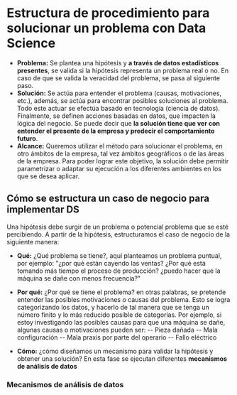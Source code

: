 # Estructura de procedimiento para solucionar un problema con Data Science

 - **Problema:** Se plantea una hipótesis y **a través de datos estadísticos presentes**, se valida si la hipótesis representa un problema real o no. En caso de que se valida la veracidad del problema, se pasa al siguiente paso.
 - **Solución:** Se actúa para entender el problema (causas, motivaciones, etc.), además, se actúa para encontrar posibles soluciones al problema. Todo este actuar se efectúa basado en tecnología (ciencia de datos). Finalmente, se definen acciones basadas en datos, que impacten la lógica del negocio. Se puede decir que **la solución tiene que ver con entender el presente de la empresa y predecir el comportamiento futuro**.
 - **Alcance:** Queremos utilizar el método para solucionar el problema, en otro ámbitos de la empresa, tal vez ámbitos geográficos o de las áreas de la empresa. Para poder lograr este objetivo, la solución debe permitir parametrizar o adaptar su ejecución a los diferentes ambientes en los que se desea aplicar.
## Cómo se estructura un caso de negocio para implementar DS

Una hipótesis debe surgir de un problema o potencial problema que se esté percibiendo. A partir de la hipótesis, estructuramos el caso de negocio de la siguiente manera:

 - **Qué:** ¿Qué problema se tiene?, aquí planteamos un problema puntual, por ejemplo: "¿por qué están cayendo las ventas? ¿Por qué está tomando más tiempo el proceso de producción? ¿puedo hacer que la máquina se dañe con menos frecuencia?"
 
 - **Por qué:** ¿Por qué se tiene el problema? en otras palabras, se pretende entender las posibles motivaciones o causas del problema. Esto se logra categorizando los datos, y hacerlo de tal manera que se tenga un número finito y lo más reducido posible de categorías. Por ejemplo, si estoy investigando las posibles causas para que una máquina se dañe, algunas causas o motivaciones pueden ser:
 -- Pieza dañada
 -- Mala configuración
 -- Mala praxis por parte del operario
 -- Fallo eléctrico
 
 - **Cómo:** ¿cómo diseñamos un mecanismo para validar la hipótesis y obtener una solución? En esta fase se ejecutan diferentes **mecanismos de análisis de datos**

### Mecanismos de análisis de datos


<!--stackedit_data:
eyJoaXN0b3J5IjpbLTE0OTYxMjkzMzQsLTE2NTcyNDczMjcsMT
AwMTQzNzE2LDY0OTAxOTAyNCw5MjU3Mzg0NDgsMTc3MDY4MjAw
MCw3NjU1NDg2ODZdfQ==
-->